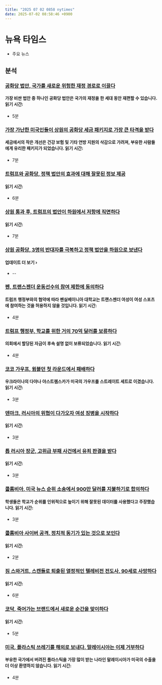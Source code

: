 ```yaml
---
title: "2025 07 02 0858 nytimes"
date: 2025-07-02 08:58:46 +0900
---
```


# 뉴욕 타임스
- 주요 뉴스

## 분석

### [공화당 법안, 국가를 새로운 위험한 재정 경로로 이끌다](https://www.nytimes.com/2025/07/01/us/politics/republican-policy-bill-perilous-fiscal-path.html)
#### 가장 비싼 법안 중 하나인 공화당 법안은 국가의 재정을 한 세대 동안 재편할 수 있습니다. **읽기 시간:**
* 5분

### [가장 가난한 미국인들이 상원의 공화당 세금 패키지로 가장 큰 타격을 받다](https://www.nytimes.com/2025/07/01/business/poor-americans-senate-legislation.html)
#### 세금에서의 작은 개선은 건강 보험 및 기타 연방 지원의 삭감으로 가려져, 부유한 사람들에게 유리한 패키지가 되었습니다. **읽기 시간:**
* 7분

### [트럼프와 공화당, 정책 법안의 효과에 대해 잘못된 정보 제공](https://www.nytimes.com/2025/07/01/us/politics/trump-tax-cuts-policy-bill.html)
#### **읽기 시간:**
* 6분

### [상원 통과 후, 트럼프의 법안이 하원에서 저항에 직면하다](https://www.nytimes.com/2025/07/01/us/politics/senate-trump-bill.html)
#### **읽기 시간:**
* 7분

### [상원 공화당, 3명의 반대자를 극복하고 정책 법안을 하원으로 보낸다](https://www.nytimes.com/live/2025/07/01/us/trump-bill-news)
#### **업데이트 더 보기 ›**
* --

### [펜, 트랜스젠더 운동선수의 참여 제한에 동의하다](https://www.nytimes.com/2025/07/01/us/penn-title-ix-transgender-swimmer-trump.html)
#### 트럼프 행정부와의 협약에 따라 펜실베이니아 대학교는 트랜스젠더 여성이 여성 스포츠에 참여하는 것을 허용하지 않을 것입니다. **읽기 시간:**
* 4분

### [트럼프 행정부, 학교를 위한 거의 70억 달러를 보류하다](https://www.nytimes.com/2025/07/01/us/trump-education-funds.html)
#### 의회에서 할당된 자금이 후속 설명 없이 보류되었습니다. **읽기 시간:**
* 4분

### [코코 가우프, 윔블던 첫 라운드에서 패배하다](https://www.nytimes.com/athletic/6466616/2025/07/01/coco-gauff-wimbledon-yastremska-first-round-result-analysis/)
#### 우크라이나의 다야나 야스트렘스카가 미국의 가우프를 스트레이트 세트로 이겼습니다. **읽기 시간:**
* 3분

### [덴마크, 러시아의 위협이 다가오자 여성 징병을 시작하다](https://www.nytimes.com/2025/07/01/world/europe/denmark-military-draft-women-russia.html)
#### **읽기 시간:**
* 3분

### [톱 러시아 장군, 고위급 부패 사건에서 유죄 판결을 받다](https://www.nytimes.com/2025/07/01/world/europe/russia-timur-ivanov-verdict.html)
#### **읽기 시간:**
* 3분

### [콜롬비아, 미국 뉴스 순위 소송에서 900만 달러를 지불하기로 합의하다](https://www.nytimes.com/2025/07/01/nyregion/columbia-university-us-news-ranking.html)
#### 학생들은 학교가 순위를 인위적으로 높이기 위해 잘못된 데이터를 사용했다고 주장했습니다. **읽기 시간:**
* 3분

### [콜롬비아 사이버 공격, 정치적 동기가 있는 것으로 보인다](https://www.nytimes.com/2025/07/01/nyregion/columbia-university-hacker.html)
#### **읽기 시간:**
* 2분

### [짐 스와거트, 스캔들로 퇴출된 열정적인 텔레비전 전도사, 90세로 사망하다](https://www.nytimes.com/2025/07/01/us/the-rev-jimmy-lee-swaggart-dead.html)
#### **읽기 시간:**
* 6분

### [코닥, 죽어가는 브랜드에서 새로운 순간을 맞이하다](https://www.nytimes.com/2025/06/30/nyregion/the-kodak-brand-gets-a-second-life.html)
#### **읽기 시간:**
* 5분

### [미국, 플라스틱 쓰레기를 해외로 보내다. 말레이시아는 이제 거부하다](https://www.nytimes.com/2025/07/01/climate/plastic-recycling-malaysia-import-ban.html)
#### 부유한 국가에서 버려진 플라스틱을 가장 많이 받는 나라인 말레이시아가 미국의 수출을 더 이상 환영하지 않습니다. **읽기 시간:**
* 4분
